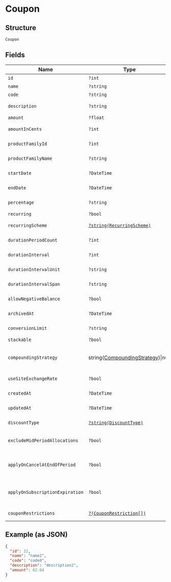 
# Coupon

## Structure

`Coupon`

## Fields

| Name | Type | Tags | Description | Getter | Setter |
|  --- | --- | --- | --- | --- | --- |
| `id` | `?int` | Optional | - | getId(): ?int | setId(?int id): void |
| `name` | `?string` | Optional | - | getName(): ?string | setName(?string name): void |
| `code` | `?string` | Optional | - | getCode(): ?string | setCode(?string code): void |
| `description` | `?string` | Optional | - | getDescription(): ?string | setDescription(?string description): void |
| `amount` | `?float` | Optional | - | getAmount(): ?float | setAmount(?float amount): void |
| `amountInCents` | `?int` | Optional | - | getAmountInCents(): ?int | setAmountInCents(?int amountInCents): void |
| `productFamilyId` | `?int` | Optional | - | getProductFamilyId(): ?int | setProductFamilyId(?int productFamilyId): void |
| `productFamilyName` | `?string` | Optional | - | getProductFamilyName(): ?string | setProductFamilyName(?string productFamilyName): void |
| `startDate` | `?DateTime` | Optional | - | getStartDate(): ?\DateTime | setStartDate(?\DateTime startDate): void |
| `endDate` | `?DateTime` | Optional | - | getEndDate(): ?\DateTime | setEndDate(?\DateTime endDate): void |
| `percentage` | `?string` | Optional | - | getPercentage(): ?string | setPercentage(?string percentage): void |
| `recurring` | `?bool` | Optional | - | getRecurring(): ?bool | setRecurring(?bool recurring): void |
| `recurringScheme` | [`?string(RecurringScheme)`](../../doc/models/recurring-scheme.md) | Optional | - | getRecurringScheme(): ?string | setRecurringScheme(?string recurringScheme): void |
| `durationPeriodCount` | `?int` | Optional | - | getDurationPeriodCount(): ?int | setDurationPeriodCount(?int durationPeriodCount): void |
| `durationInterval` | `?int` | Optional | - | getDurationInterval(): ?int | setDurationInterval(?int durationInterval): void |
| `durationIntervalUnit` | `?string` | Optional | - | getDurationIntervalUnit(): ?string | setDurationIntervalUnit(?string durationIntervalUnit): void |
| `durationIntervalSpan` | `?string` | Optional | - | getDurationIntervalSpan(): ?string | setDurationIntervalSpan(?string durationIntervalSpan): void |
| `allowNegativeBalance` | `?bool` | Optional | - | getAllowNegativeBalance(): ?bool | setAllowNegativeBalance(?bool allowNegativeBalance): void |
| `archivedAt` | `?DateTime` | Optional | - | getArchivedAt(): ?\DateTime | setArchivedAt(?\DateTime archivedAt): void |
| `conversionLimit` | `?string` | Optional | - | getConversionLimit(): ?string | setConversionLimit(?string conversionLimit): void |
| `stackable` | `?bool` | Optional | - | getStackable(): ?bool | setStackable(?bool stackable): void |
| `compoundingStrategy` | string([CompoundingStrategy](../../doc/models/compounding-strategy.md))\|null | Optional | This is a container for any-of cases. | getCompoundingStrategy(): ?string | setCompoundingStrategy(?string compoundingStrategy): void |
| `useSiteExchangeRate` | `?bool` | Optional | - | getUseSiteExchangeRate(): ?bool | setUseSiteExchangeRate(?bool useSiteExchangeRate): void |
| `createdAt` | `?DateTime` | Optional | - | getCreatedAt(): ?\DateTime | setCreatedAt(?\DateTime createdAt): void |
| `updatedAt` | `?DateTime` | Optional | - | getUpdatedAt(): ?\DateTime | setUpdatedAt(?\DateTime updatedAt): void |
| `discountType` | [`?string(DiscountType)`](../../doc/models/discount-type.md) | Optional | - | getDiscountType(): ?string | setDiscountType(?string discountType): void |
| `excludeMidPeriodAllocations` | `?bool` | Optional | - | getExcludeMidPeriodAllocations(): ?bool | setExcludeMidPeriodAllocations(?bool excludeMidPeriodAllocations): void |
| `applyOnCancelAtEndOfPeriod` | `?bool` | Optional | - | getApplyOnCancelAtEndOfPeriod(): ?bool | setApplyOnCancelAtEndOfPeriod(?bool applyOnCancelAtEndOfPeriod): void |
| `applyOnSubscriptionExpiration` | `?bool` | Optional | - | getApplyOnSubscriptionExpiration(): ?bool | setApplyOnSubscriptionExpiration(?bool applyOnSubscriptionExpiration): void |
| `couponRestrictions` | [`?(CouponRestriction[])`](../../doc/models/coupon-restriction.md) | Optional | - | getCouponRestrictions(): ?array | setCouponRestrictions(?array couponRestrictions): void |

## Example (as JSON)

```json
{
  "id": 22,
  "name": "name2",
  "code": "code0",
  "description": "description2",
  "amount": 62.64
}
```

